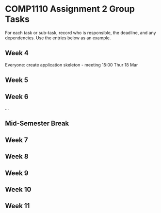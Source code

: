 # COMP1110 Assignment 2 Group Tasks

For each task or sub-task, record who is responsible, the deadline, and any dependencies.
Use the entries below as an example.

## Week 4

Everyone: create application skeleton - meeting 15:00 Thur 18 Mar

## Week 5



## Week 6

...

## Mid-Semester Break

## Week 7

## Week 8

## Week 9

## Week 10

## Week 11
